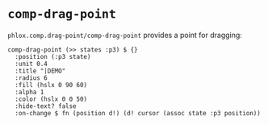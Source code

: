 # `comp-drag-point`

`phlox.comp.drag-point/comp-drag-point` provides a point for dragging:

```cirru
comp-drag-point (>> states :p3) $ {}
  :position (:p3 state)
  :unit 0.4
  :title "|DEMO"
  :radius 6
  :fill (hslx 0 90 60)
  :alpha 1
  :color (hslx 0 0 50)
  :hide-text? false
  :on-change $ fn (position d!) (d! cursor (assoc state :p3 position))
```
